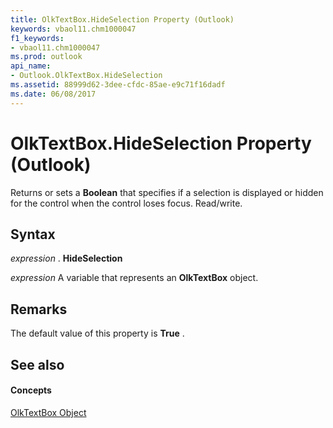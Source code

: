 ```yaml
---
title: OlkTextBox.HideSelection Property (Outlook)
keywords: vbaol11.chm1000047
f1_keywords:
- vbaol11.chm1000047
ms.prod: outlook
api_name:
- Outlook.OlkTextBox.HideSelection
ms.assetid: 88999d62-3dee-cfdc-85ae-e9c71f16dadf
ms.date: 06/08/2017
---
```



# OlkTextBox.HideSelection Property (Outlook)

Returns or sets a  **Boolean** that specifies if a selection is displayed or hidden for the control when the control loses focus. Read/write.


## Syntax

 _expression_ . **HideSelection**

 _expression_ A variable that represents an **OlkTextBox** object.


## Remarks

The default value of this property is  **True** .


## See also


#### Concepts


[OlkTextBox Object](olktextbox-object-outlook.md)

